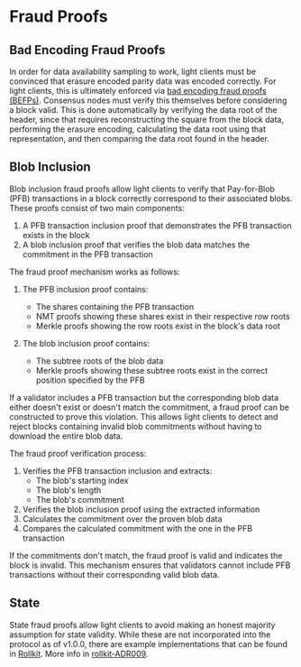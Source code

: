 # Fraud Proofs

## Bad Encoding Fraud Proofs

In order for data availability sampling to work, light clients must be convinced
that erasure encoded parity data was encoded correctly. For light clients, this
is ultimately enforced via [bad encoding fraud proofs
(BEFPs)](https://github.com/celestiaorg/celestia-node/blob/v0.11.0-rc3/docs/adr/adr-006-fraud-service.md#detailed-design).
Consensus nodes must verify this themselves before considering a block valid.
This is done automatically by verifying the data root of the header, since that
requires reconstructing the square from the block data, performing the erasure
encoding, calculating the data root using that representation, and then
comparing the data root found in the header.

## Blob Inclusion

Blob inclusion fraud proofs allow light clients to verify that Pay-for-Blob (PFB) transactions in a block correctly correspond to their associated blobs. These proofs consist of two main components:

1. A PFB transaction inclusion proof that demonstrates the PFB transaction exists in the block
2. A blob inclusion proof that verifies the blob data matches the commitment in the PFB transaction

The fraud proof mechanism works as follows:

1. The PFB inclusion proof contains:
   - The shares containing the PFB transaction
   - NMT proofs showing these shares exist in their respective row roots
   - Merkle proofs showing the row roots exist in the block's data root

2. The blob inclusion proof contains:
   - The subtree roots of the blob data
   - Merkle proofs showing these subtree roots exist in the correct position specified by the PFB

If a validator includes a PFB transaction but the corresponding blob data either doesn't exist or doesn't match the commitment, a fraud proof can be constructed to prove this violation. This allows light clients to detect and reject blocks containing invalid blob commitments without having to download the entire blob data.

The fraud proof verification process:
1. Verifies the PFB transaction inclusion and extracts:
   - The blob's starting index
   - The blob's length
   - The blob's commitment
2. Verifies the blob inclusion proof using the extracted information
3. Calculates the commitment over the proven blob data
4. Compares the calculated commitment with the one in the PFB transaction

If the commitments don't match, the fraud proof is valid and indicates the block is invalid. This mechanism ensures that validators cannot include PFB transactions without their corresponding valid blob data.

## State

State fraud proofs allow light clients to avoid making an honest majority assumption for
state validity. While these are not incorporated into the protocol as of v1.0.0,
there are example implementations that can be found in
[Rollkit](https://github.com/rollkit/rollkit). More info in
[rollkit-ADR009](https://github.com/rollkit/rollkit/blob/4fd97ba8b8352771f2e66454099785d06fd0c31b/docs/lazy-adr/adr-009-state-fraud-proofs.md).
